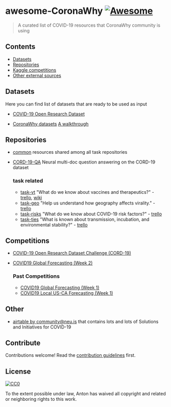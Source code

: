 # awesome-CoronaWhy [![Awesome](https://awesome.re/badge.svg)](https://awesome.re)

> A curated list of COVID-19 resources that CoronaWhy community is using


## Contents

- [Datasets](#datasets)
- [Repositories](#repositories)
- [Kaggle competitions](#competitions)
- [Other external sources](#other)

## Datasets

Here you can find list of datasets that are ready to be used as input

- [COVID-19 Open Research Dataset](https://www.kaggle.com/allen-institute-for-ai/CORD-19-research-challenge)

- [CoronaWhy datasets](https://www.kaggle.com/skylord/coronawhy) [A walkthrough](https://docs.google.com/document/d/1jsa4OzdgsHhVaCXGnQdIkFE53AdDzwETe2Z37ggDE1Y/edit#)

## Repositories 

- [common](https://github.com/CoronaWhy/common) resources shared among all task repositories
- [CORD-19-QA](https://github.com/CoronaWhy/CORD-19-QA) Neural multi-doc question answering on the CORD-19 dataset

    ### task related 
    - [task-vt](https://github.com/CoronaWhy/task-vt) "What do we know about vaccines and therapeutics?" - [trello](https://trello.com/b/iHrEiwZh), [wiki](https://github.com/CoronaWhy/task-vt/wiki)
    - [task-geo](https://github.com/CoronaWhy/task-geo) "Help us understand how geography affects virality." - [trello](https://trello.com/b/e4BDCjqj)
    - [task-risks](https://github.com/CoronaWhy/task-risks) "What do we know about COVID-19 risk factors?" - [trello](https://trello.com/b/3ObaWsDL)
    - [task-ties](https://github.com/CoronaWhy/task-ties) "What is known about transmission, incubation, and environmental stability?" - [trello](https://trello.com/b/5LUjJJ4q)


## Competitions

<!-- ### Subsection -->

- [COVID-19 Open Research Dataset Challenge (CORD-19)](https://www.kaggle.com/allen-institute-for-ai/CORD-19-research-challenge/tasks)

- [COVID19 Global Forecasting (Week 2)](https://www.kaggle.com/c/covid19-global-forecasting-week-2)

    ### Past Competitions
    - [COVID19 Global Forecasting (Week 1)](https://www.kaggle.com/c/covid19-global-forecasting-week-1)
    - [COVID19 Local US-CA Forecasting (Week 1)](https://www.kaggle.com/c/covid19-local-us-ca-forecasting-week-1)

## Other

- [airtable by community@neu.is](https://airtable.com/shrPm5L5I76Djdu9B/tbl6pY6HtSZvSE6rJ/viwbIjyehBIoKYYt1?blocks=bipjdZOhKwkQnH1tV) that contains lots and lots of Solutions and Initiatives for COVID-19


## Contribute

Contributions welcome! Read the [contribution guidelines](contributing.md) first.


## License

[![CC0](https://mirrors.creativecommons.org/presskit/buttons/88x31/svg/cc-zero.svg)](https://creativecommons.org/publicdomain/zero/1.0)

To the extent possible under law, Anton has waived all copyright and
related or neighboring rights to this work.
